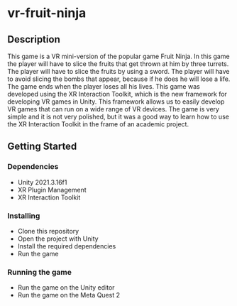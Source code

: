 # vr-fruit-ninja

## Description
This game is a VR mini-version of the popular game Fruit Ninja. In this game the player will have to slice the fruits that get thrown at him by three turrets. The player will have to slice the fruits by using a sword. The player will have to avoid slicing the bombs that appear, because if he does he will lose a life. The game ends when the player loses all his lives. This game was developed using the XR Interaction Toolkit, which is the new framework for developing VR games in Unity. This framework allows us to easily develop VR games that can run on a wide range of VR devices. The game is very simple and it is not very polished, but it was a good way to learn how to use the XR Interaction Toolkit in the frame of an academic project.

## Getting Started

### Dependencies

* Unity 2021.3.16f1
* XR Plugin Management
* XR Interaction Toolkit

### Installing

* Clone this repository
* Open the project with Unity
* Install the required dependencies
* Run the game

### Running the game

* Run the game on the Unity editor
* Run the game on the Meta Quest 2

